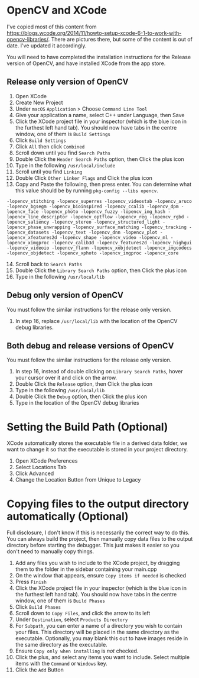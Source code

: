 # OpenCV and XCode

I've copied most of this content from https://blogs.wcode.org/2014/11/howto-setup-xcode-6-1-to-work-with-opencv-libraries/. There are pictures there, but some of the content is out of date. I've updated it accordingly.

You will need to have completed the installation instructions for the Release version of OpenCV, and have installed XCode from the app store.

## Release only version of OpenCV

1. Open XCode
2. Create New Project
3. Under `macOS` `Application` > Choose `Command Line Tool`
4. Give your application a name, select C++ under Language, then Save
5. Click the XCode project file in your inspector (which is the blue icon in the furthest left hand tab). You should now have tabs in the centre window, one of them is `Build Settings`
6. Click `Build Settings`
7. Click `All` then click `Combined`
8. Scroll down until you find `Search Paths`
9. Double Click the `Header Search Paths` option, then Click the plus icon
10. Type in the following `/usr/local/include`
11. Scroll until you find `Linking`
12. Double Click `Other Linker Flags` and Click the plus icon
13. Copy and Paste the following, then press enter. You can determine what this value should be by running `pkg-config --libs opencv`.

`-lopencv_stitching -lopencv_superres -lopencv_videostab -lopencv_aruco -lopencv_bgsegm -lopencv_bioinspired -lopencv_ccalib -lopencv_dpm -lopencv_face -lopencv_photo -lopencv_fuzzy -lopencv_img_hash -lopencv_line_descriptor -lopencv_optflow -lopencv_reg -lopencv_rgbd -lopencv_saliency -lopencv_stereo -lopencv_structured_light -lopencv_phase_unwrapping -lopencv_surface_matching -lopencv_tracking -lopencv_datasets -lopencv_text -lopencv_dnn -lopencv_plot -lopencv_xfeatures2d -lopencv_shape -lopencv_video -lopencv_ml -lopencv_ximgproc -lopencv_calib3d -lopencv_features2d -lopencv_highgui -lopencv_videoio -lopencv_flann -lopencv_xobjdetect -lopencv_imgcodecs -lopencv_objdetect -lopencv_xphoto -lopencv_imgproc -lopencv_core`

14. Scroll back to `Search Paths`
15. Double Click the `Library Search Paths` option, then Click the plus icon
16. Type in the following `/usr/local/lib`

## Debug only version of OpenCV

You must follow the similar instructions for the release only version.

1. In step 16, replace `/usr/local/lib` with the location of the OpenCV debug libraries.

## Both debug and release versions of OpenCV

You must follow the similar instructions for the release only version.

1. In step 16, instead of double clicking on `Library Search Paths`, hover your cursor over it and click on the arrow.
2. Double Click the `Release` option, then Click the plus icon
3. Type in the following `/usr/local/lib`
4. Double Click the `Debug` option, then Click the plus icon
5. Type in the location of the OpenCV debug libraries

# Setting the Build Path (Optional)

XCode automatically stores the executable file in a derived data folder, we want to change it so that the executable is stored in your project directory.

1. Open XCode Preferences
2. Select Locations Tab
3. Click Advanced
4. Change the Location Button from Unique to Legacy

# Copying files to the output directory automatically (Optional)

Full disclosure, I don't know if this is necessarily the correct way to do this. You can always build the project, then manually copy data files to the output directory before starting the debugger. This just makes it easier so you don't need to manually copy things.

1. Add any files you wish to include to the XCode project, by dragging them to the folder in the sidebar containing your main.cpp
2. On the window that appears, ensure `Copy items if needed` is checked
3. Press `Finish`
4. Click the XCode project file in your inspector (which is the blue icon in the furthest left hand tab). You should now have tabs in the centre window, one of them is `Build Phases`
5. Click `Build Phases`
6. Scroll down to `Copy Files`, and click the arrow to its left
7. Under `Destination`, select `Products Directory`
8. For `Subpath`, you can enter a name of a directory you wish to contain your files. This directory will be placed in the same directory as the executable. Optionally, you may blank this out to have images reside in the same directory as the executable.
9. Ensure `Copy only when installing` is *not* checked.
10. Click the plus, and select any items you want to include. Select multiple items with the `Command` or `Windows` key.
11. Click the `Add` Button
